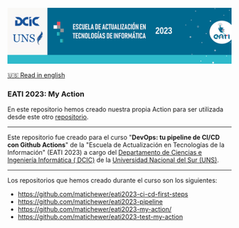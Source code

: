<p align="center"><img src="assets/banner.png"></img></p>

[🇺🇸 Read in english](README.md)

### EATI 2023: My Action

En este repositorio hemos creado nuestra propia Action para ser utilizada desde este otro [repositorio](https://github.com/matichewer/eati2023-test-my-action).

___

Este repositorio fue creado para el curso "**DevOps: tu pipeline de CI/CD con Github Actions**" de la "Escuela de Actualización en Tecnologías de la Información" (EATI 2023) a cargo del [Departamento de Ciencias e Ingeniería Informática ( DCIC)](https://cs.uns.edu.ar/) de la [Universidad Nacional del Sur (UNS)](https://uns.edu.ar/).

___

Los repositorios que hemos creado durante el curso son los siguientes:
- https://github.com/matichewer/eati2023-ci-cd-first-steps
- https://github.com/matichewer/eati2023-pipeline
- https://github.com/matichewer/eati2023-my-action/
- https://github.com/matichewer/eati2023-test-my-action


